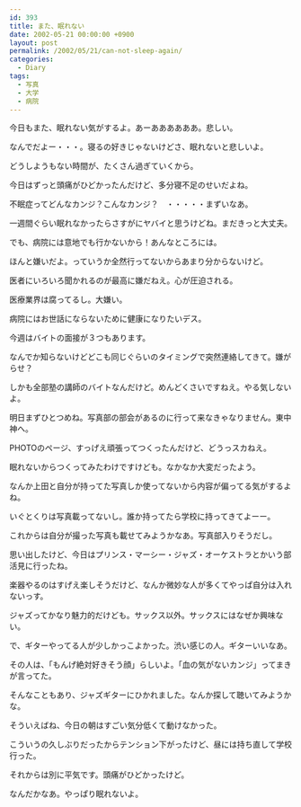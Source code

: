 ```yaml
---
id: 393
title: また、眠れない
date: 2002-05-21 00:00:00 +0900
layout: post
permalink: /2002/05/21/can-not-sleep-again/
categories:
  - Diary
tags:
  - 写真
  - 大学
  - 病院
---
```

今日もまた、眠れない気がするよ。あーああああああ。悲しい。
  
なんでだよー・・・。寝るの好きじゃないけどさ、眠れないと悲しいよ。
  
どうしようもない時間が、たくさん過ぎていくから。
  
今日はずっと頭痛がひどかったんだけど、多分寝不足のせいだよね。
  
不眠症ってどんなカンジ？こんなカンジ？　・・・・・まずいなあ。
  
一週間ぐらい眠れなかったらさすがにヤバイと思うけどね。まだきっと大丈夫。

<!--more-->

でも、病院には意地でも行かないから！あんなところには。
  
ほんと嫌いだよ。っていうか全然行ってないからあまり分からないけど。
  
医者にいろいろ聞かれるのが最高に嫌だねえ。心が圧迫される。
  
医療業界は腐ってるし。大嫌い。
  
病院にはお世話にならないために健康になりたいデス。

今週はバイトの面接が３つもあります。
  
なんでか知らないけどどこも同じぐらいのタイミングで突然連絡してきて。嫌がらせ？
  
しかも全部塾の講師のバイトなんだけど。めんどくさいですねえ。やる気しないよ。
  
明日まずひとつめね。写真部の部会があるのに行って来なきゃなりません。東中神へ。

PHOTOのページ、すっげえ頑張ってつくったんだけど、どうっスカねえ。
  
眠れないからつくってみたわけですけども。なかなか大変だったよう。
  
なんか上田と自分が持ってた写真しか使ってないから内容が偏ってる気がするよね。
  
いぐとくりは写真載ってないし。誰か持ってたら学校に持ってきてよーー。
  
これからは自分が撮った写真も載せてみようかなあ。写真部入りそうだし。

思い出したけど、今日はプリンス・マーシー・ジャズ・オーケストラとかいう部活見に行ったね。
  
楽器やるのはすげえ楽しそうだけど、なんか微妙な人が多くてやっぱ自分は入れないっす。
  
ジャズってかなり魅力的だけども。サックス以外。サックスにはなぜか興味ない。
  
で、ギターやってる人が少しかっこよかった。渋い感じの人。ギターいいなあ。
  
その人は、「もんげ絶対好きそう顔」らしいよ。「血の気がないカンジ」ってまきが言ってた。
  
そんなこともあり、ジャズギターにひかれました。なんか探して聴いてみようかな。

そういえばね、今日の朝はすごい気分低くて動けなかった。
  
こういうの久しぶりだったからテンション下がったけど、昼には持ち直して学校行った。
  
それからは別に平気です。頭痛がひどかったけど。
  
なんだかなあ。やっぱり眠れないよ。
